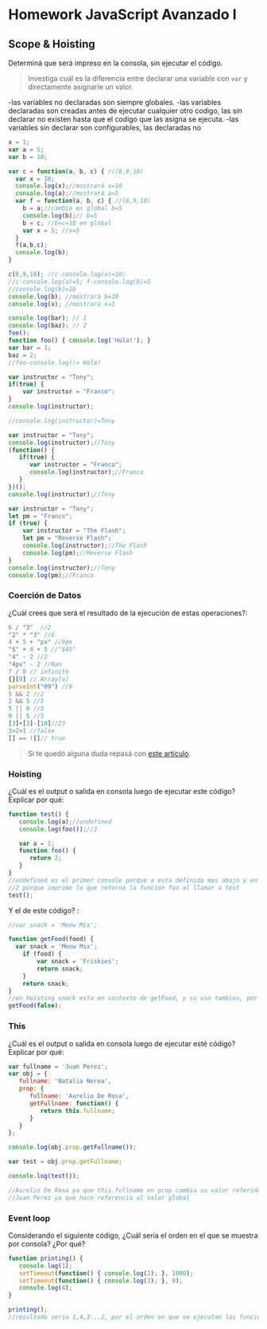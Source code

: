 
# Homework JavaScript Avanzado I

## Scope & Hoisting

Determiná que será impreso en la consola, sin ejecutar el código.

> Investiga cuál es la diferencia entre declarar una variable con `var` y directamente asignarle un valor.

-las variables no declaradas son siempre globales.
-las variables declaradas son creadas antes de ejecutar cualquier otro codigo, las sin declarar no existen hasta que el codigo que las asigna se ejecuta.
-las variables sin declarar son configurables, las declaradas no

```javascript
x = 1;
var a = 5;
var b = 10;

var c = function(a, b, c) { //(8,9,10)
  var x = 10;
  console.log(x);//mostrará x=10
  console.log(a);//mostrará a=5
  var f = function(a, b, c) { //(8,9,10)
    b = a;//cambia en global b=5
    console.log(b);// b=5
    b = c; //b=c=10 en global
    var x = 5; //x=5
  }
  f(a,b,c);
  console.log(b);
}

c(8,9,10); //c-console.log(x)=10; 
//c-console.log(a)=5; f-console.log(b)=5
//console.log(b)=10 
console.log(b); //mostrará b=10
console.log(x); //mostrará x=1
```



```javascript
console.log(bar); // 1
console.log(baz); // 2
foo();
function foo() { console.log('Hola!'); }
var bar = 1;
baz = 2;
//foo-console.log()= Hola!
```

```javascript
var instructor = "Tony";
if(true) {
    var instructor = "Franco";
}
console.log(instructor);

//console.log(instructor)=Tony
```

```javascript
var instructor = "Tony";
console.log(instructor);//Tony
(function() {
   if(true) {
      var instructor = "Franco";
      console.log(instructor);//Franco
   }
})();
console.log(instructor);//Tony
```

```javascript
var instructor = "Tony";
let pm = "Franco";
if (true) {
    var instructor = "The Flash";
    let pm = "Reverse Flash";
    console.log(instructor);//The Flash
    console.log(pm);//Reverse Flash
}
console.log(instructor);//Tony
console.log(pm);//Franco
```
### Coerción de Datos

¿Cuál crees que será el resultado de la ejecución de estas operaciones?:

```javascript
6 / "3"  //2
"2" * "3" //6
4 + 5 + "px" //9px
"$" + 4 + 5 //"$45"
"4" - 2 //2
"4px" - 2 //Nan
7 / 0 // infinito
{}[0] // Array[o]
parseInt("09") //9
5 && 2 //2
2 && 5 //5
5 || 0 //5
0 || 5 //5
[3]+[3]-[10]//23
3>2>1 //false
[] == ![]// true
```

> Si te quedó alguna duda repasá con [este artículo](http://javascript.info/tutorial/object-conversion).


### Hoisting

¿Cuál es el output o salida en consola luego de ejecutar este código? Explicar por qué:

```javascript
function test() {
   console.log(a);//undefined
   console.log(foo());//2

   var a = 1;
   function foo() {
      return 2;
   }
}
//undefined es el primer console porque a esta definida mas abajo y en contexto de la funcion test
//2 porque imprime lo que retorna la funcion foo al llamar a test
test();
```

Y el de este código? :

```javascript
//var snack = 'Meow Mix';

function getFood(food) {
  var snack = 'Meow Mix'; 
    if (food) {
        var snack = 'Friskies';
        return snack;
    }
    return snack;
}
//en hoisting snack esta en contexto de getFood, y su uso tambien, por lo que queda undefined al ser food false.
getFood(false);
```


### This

¿Cuál es el output o salida en consola luego de ejecutar esté código? Explicar por qué:

```javascript
var fullname = 'Juan Perez';
var obj = {
   fullname: 'Natalia Nerea',
   prop: {
      fullname: 'Aurelio De Rosa',
      getFullname: function() {
         return this.fullname;
      }
   }
};

console.log(obj.prop.getFullname());

var test = obj.prop.getFullname;

console.log(test());

//Aurelio De Rosa ya que this.fullname en prop cambia su valor referido a obj
//Juan Perez ya que hace referencia al valor global
```

### Event loop

Considerando el siguiente código, ¿Cuál sería el orden en el que se muestra por consola? ¿Por qué?

```javascript
function printing() {
   console.log(1);
   setTimeout(function() { console.log(2); }, 1000);
   setTimeout(function() { console.log(3); }, 0);
   console.log(4);
}

printing();
//resultado seria 1,4,3...2, por el orden en que se ejecutan las funciones, que ademas, tiene  otras funciones que se ejecutan cuando termina con las anteriores.
```

